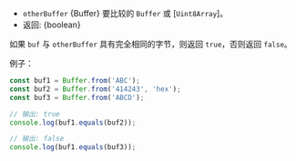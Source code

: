 <!-- YAML
added: v0.11.13
changes:
  - version: v8.0.0
    pr-url: https://github.com/nodejs/node/pull/10236
    description: The arguments can now be `Uint8Array`s.
-->

* `otherBuffer` {Buffer} 要比较的 `Buffer` 或 [`Uint8Array`]。
* 返回: {boolean}

如果 `buf` 与 `otherBuffer` 具有完全相同的字节，则返回 `true`，否则返回 `false`。

例子：

```js
const buf1 = Buffer.from('ABC');
const buf2 = Buffer.from('414243', 'hex');
const buf3 = Buffer.from('ABCD');

// 输出: true
console.log(buf1.equals(buf2));

// 输出: false
console.log(buf1.equals(buf3));
```

